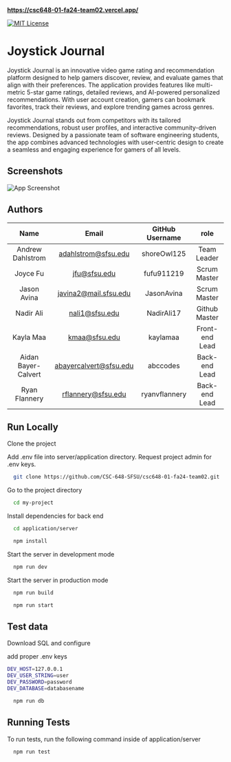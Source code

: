 **<https://csc648-01-fa24-team02.vercel.app/>**

[![MIT License](https://img.shields.io/badge/License-MIT-green.svg)](https://choosealicense.com/licenses/mit/)


# Joystick Journal

Joystick Journal is an innovative video game rating and recommendation platform designed to help gamers discover, review, and evaluate games that align with their preferences. The application provides features like multi-metric 5-star game ratings, detailed reviews, and AI-powered personalized recommendations. With user account creation, gamers can bookmark favorites, track their reviews, and explore trending games across genres.

Joystick Journal stands out from competitors with its tailored recommendations, robust user profiles, and interactive community-driven reviews. Designed by a passionate team of software engineering students, the app combines advanced technologies with user-centric design to create a seamless and engaging experience for gamers of all levels.

## Screenshots

![App Screenshot](https://via.placeholder.com/468x300?text=App+Screenshot+Here)


## Authors

| Name | Email | GitHub Username | role |
| :----------: | :-----------: | :-------------: | :------------: |
|   Andrew Dahlstrom   | adahlstrom@sfsu.edu |      shoreOwl125       |  Team Leader   |
|   Joyce Fu   | jfu@sfsu.edu |      fufu911219        |  Scrum Master   |
|   Jason Avina   | javina2@mail.sfsu.edu |      JasonAvina       |  Scrum Master   |
|   Nadir Ali   | nali1@sfsu.edu |      NadirAli17       |  Github Master   |
|   Kayla Maa   | kmaa@sfsu.edu |      kaylamaa       |  Front-end Lead   |
|   Aidan Bayer-Calvert   | abayercalvert@sfsu.edu |      abccodes       |  Back-end Lead   |
|   Ryan Flannery   | rflannery@sfsu.edu |      ryanvflannery       |  Back-end Lead   |

## Run Locally

Clone the project

Add .env file into server/application directory. Request project admin for .env keys.

```bash
  git clone https://github.com/CSC-648-SFSU/csc648-01-fa24-team02.git
```

Go to the project directory

```bash
  cd my-project
```


Install dependencies for back end

```bash
  cd application/server
```

```bash
  npm install
```

Start the server in development mode

```bash
  npm run dev
```

Start the server in production mode

```bash
  npm run build
```

```bash
  npm run start
```


## Test data

Download SQL and configure

add proper .env keys
```bash
DEV_HOST=127.0.0.1
DEV_USER_STRING=user
DEV_PASSWORD=password
DEV_DATABASE=databasename
```
```bash
  npm run db
```


## Running Tests

To run tests, run the following command inside of application/server

```bash
  npm run test
```



